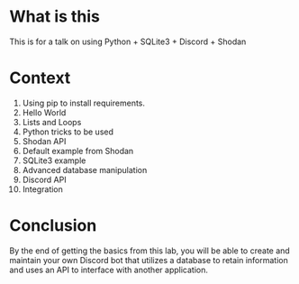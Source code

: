 # What is this
This is for a talk on using Python + SQLite3 + Discord + Shodan

# Context
1. Using pip to install requirements.
2. Hello World
3. Lists and Loops
4. Python tricks to be used
5. Shodan API
6. Default example from Shodan
7. SQLite3 example
8. Advanced database manipulation
9. Discord API
10. Integration

# Conclusion
By the end of getting the basics from this lab, you will be able to create and maintain your own Discord bot that utilizes a database to retain information and uses an API to interface with another application.
